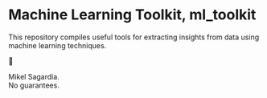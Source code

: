 # Machine Learning Toolkit, ml_toolkit

This repository compiles useful tools for extracting insights from data using machine learning techniques.

:construction:

Mikel Sagardia.  
No guarantees.
